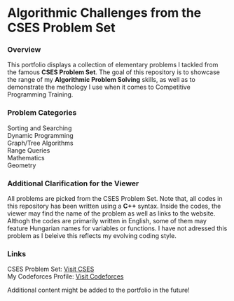 # Algorithmic Challenges from the CSES Problem Set

### Overview

This portfolio displays a collection of elementary problems I tackled from the famous **CSES Problem Set**. The goal of this repository is to showcase
the range of my **Algorithmic Problem Solving** skills, as well as to demonstrate the methology I use when it comes to Competitive Programming Training.

### Problem Categories

Sorting and Searching  
Dynamic Programming  
Graph/Tree Algorithms  
Range Queries  
Mathematics    
Geometry   

### Additional Clarification for the Viewer

All problems are picked from the CSES Problem Set. Note that, all codes in this repository has been written using a ******C++****** syntax.
Inside the codes, the viewer may find the name of the problem as well as links to the website. Althogh the codes are primarily written in English, some
of them may feature Hungarian names for variables or functions. I have not adressed this problem as I beleive this reflects my evolving coding style.  

### Links

CSES Problem Set: [Visit CSES](https://cses.fi/problemset/)  
My Codeforces Profile: [Visit Codeforces](https://codeforces.com/profile/Vkrisztian)

Additional content might be added to the portfolio in the future!
